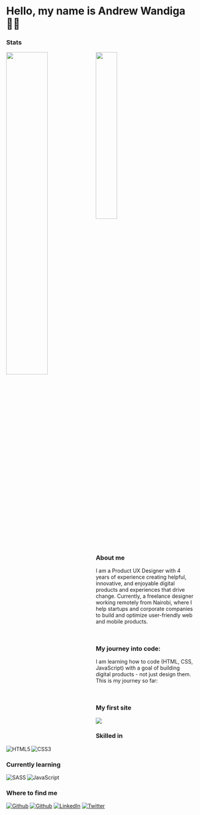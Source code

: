 <h1>Hello, my name is Andrew Wandiga 👋🏾</h1>
<h3>Stats</h3>
<img width="47%" align="left" src="https://github-readme-streak-stats.herokuapp.com/?user=wandiga"/>
<img width="33.8%" src="https://github-readme-stats.vercel.app/api/top-langs/?username=wandiga&layout=compact)](https://github.com/wandiga/github-readme-stats"/>
<br>
<h3>About me</h3>
<p>I am a Product UX Designer with 4 years of experience creating helpful, innovative, and enjoyable digital products and experiences that drive change. Currently, a freelance designer working remotely from Nairobi, where I help startups and corporate companies to build and optimize user-friendly web and mobile products.</p>
<br>
<h3>My journey into code:</h3>
<p>I am learning how to code (HTML, CSS, JavaScript) with a goal of building digital products - not just design them. This is my journey so far:</p>
<br>
<h3>My first site</h3>
<img src="https://github-readme-stats.vercel.app/api/pin/?username=wandiga&amp;repo=mengesa-advocates-website&show_owner=true">
<br>
<h3>Skilled in</h3>
<img align="left" alt="HTML5" src="https://img.shields.io/badge/html5-%23E34F26.svg?style=for-the-badge&logo=html5&logoColor=white"/>
<img alt="CSS3" src="https://img.shields.io/badge/css3-%231572B6.svg?style=for-the-badge&logo=css3&logoColor=white"/>
<br>
<h3>Currently learning</h3>
<img alt="SASS" align="left" src="https://img.shields.io/badge/SASS-hotpink.svg?style=for-the-badge&logo=SASS&logoColor=white"/>
<img alt="JavaScript" src="https://img.shields.io/badge/javascript-%23323330.svg?style=for-the-badge&logo=javascript&logoColor=%23F7DF1E"/>
<br>
<h3>Where to find me</h3>
<a href="https://wandiga.com" target="_blank"><img alt="Github" src="https://img.shields.io/badge/Portfolio-%23000000.svg?style=for-the-badge&logo=firefox&logoColor=#FF7139" /></a>
<a href="https://github.com/wandiga" target="_blank"><img alt="Github" src="https://img.shields.io/badge/GitHub-%2312100E.svg?&style=for-the-badge&logo=Github&logoColor=white" /></a>
<a href="https://www.linkedin.com/in/wandiga/" target="_blank"><img alt="LinkedIn" src="https://img.shields.io/badge/linkedin-%230077B5.svg?&style=for-the-badge&logo=linkedin&logoColor=white" /></a>
<a href="https://twitter.com/andrew_wandiga" target="_blank"><img alt="Twitter" src="https://img.shields.io/badge/twitter-%231DA1F2.svg?&style=for-the-badge&logo=twitter&logoColor=white" /></a>
